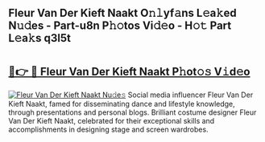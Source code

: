 ## Fleur Van Der Kieft Naakt O𝚗𝚕yf𝚊ns L𝚎a𝚔ed N𝚞𝚍es - Part-u8n P𝚑𝚘tos Vi𝚍𝚎o - H𝚘𝚝 Part L𝚎a𝚔s q3l5t

# <h2><a href="http://kf24f8.oniu.top/?m=Fleur+Van+Der+Kieft+Naakt">🔗👉 🔴 Fleur Van Der Kieft Naakt P𝚑ot𝚘𝚜 V𝚒d𝚎o</a></h2>

[![Fleur Van Der Kieft Naakt Nu𝚍e𝚜](https://i.imgur.com/0qMVB7G.gif)](http://kf24f8.oniu.top/?m=Fleur+Van+Der+Kieft+Naakt)
Social media influencer Fleur Van Der Kieft Naakt, famed for disseminating dance and lifestyle knowledge, through presentations and personal blogs. Brilliant costume designer Fleur Van Der Kieft Naakt, celebrated for their exceptional skills and accomplishments in designing stage and screen wardrobes.  
